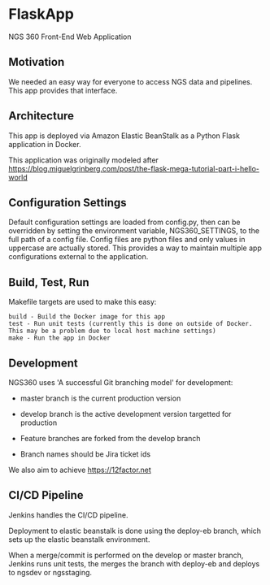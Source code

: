 # FlaskApp
NGS 360 Front-End Web Application

## Motivation
We needed an easy way for everyone to access NGS data and pipelines.  This app provides that interface.

## Architecture
This app is deployed via Amazon Elastic BeanStalk as a Python Flask application in Docker.

This application was originally modeled after https://blog.miguelgrinberg.com/post/the-flask-mega-tutorial-part-i-hello-world

## Configuration Settings
Default configuration settings are loaded from config.py, then can be overridden by setting the environment variable, NGS360_SETTINGS,
to the full path of a config file. Config files are python files and only values in uppercase are actually stored.  This provides a way
to maintain multiple app configurations external to the application.

## Build, Test, Run
Makefile targets are used to make this easy:
```
build - Build the Docker image for this app
test - Run unit tests (currently this is done on outside of Docker.  This may be a problem due to local host machine settings)
make - Run the app in Docker
```

## Development
NGS360 uses 'A successful Git branching model' for development:
  - master branch is the current production version
  - develop branch is the active development version targetted for production

  - Feature branches are forked from the develop branch
  - Branch names should be Jira ticket ids

We also aim to achieve https://12factor.net

## CI/CD Pipeline

Jenkins handles the CI/CD pipeline.

Deployment to elastic beanstalk is done using the deploy-eb branch, which sets up the elastic beanstalk environment.

When a merge/commit is performed on the develop or master branch, Jenkins runs unit tests, the merges the branch with deploy-eb and deploys to ngsdev or ngsstaging.
